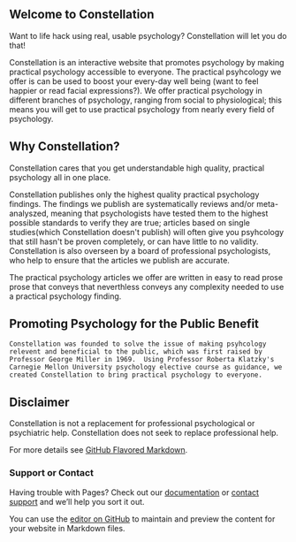 ## Welcome to Constellation

Want to life hack using real, usable psychology?  Constellation will let you do that!

Constellation is an interactive website that promotes psychology by making practical psychology accessible to everyone.  The practical psyhcology we offer is can be used to boost your every-day well being (want to feel happier or read facial expressions?).  We offer practical psychology in different branches of psychology, ranging from social to physiological; this means you will get to use practical psychology from nearly every field of psychology.


## Why Constellation?

Constellation cares that you get understandable high quality, practical psychology all in one place.

Constellation publishes only the highest quality practical psychology findings.  The findings we publish are systematically reviews and/or meta-analyszed, meaning that psychologists have tested them to the highest possible standards to verify they are true; articles based on single studies(which Constellation doesn't publish) will often give you psyhcology that still hasn't be proven completely, or can have little to no validity.  Constellation is also overseen by a board of professional psychologists, who help to ensure that the articles we publish are accurate.

The practical psychology articles we offer are written in easy to read prose prose that conveys that neverthless conveys any complexity needed to use a practical psychology finding.



## Promoting Psychology for the Public Benefit
```
Constellation was founded to solve the issue of making psyhcology relevent and beneficial to the public, which was first raised by Professor George Miller in 1969.  Using Professor Roberta Klatzky's Carnegie Mellon University psychology elective course as guidance, we created Constellation to bring practical psychology to everyone.

```
## Disclaimer
Constellation is not a replacement for professional psychological or psychiatric help.  Constellation does not seek to replace professional help.


For more details see [GitHub Flavored Markdown](https://guides.github.com/features/mastering-markdown/).



### Support or Contact

Having trouble with Pages? Check out our [documentation](https://help.github.com/categories/github-pages-basics/) or [contact support](https://github.com/contact) and we’ll help you sort it out.

You can use the [editor on GitHub](https://github.com/Orca1234/Constellation/edit/master/index.md) to maintain and preview the content for your website in Markdown files.
